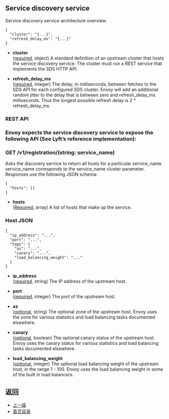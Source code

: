## Service discovery service
Service discovery service architecture overview.

```
{
  "cluster": "{...}",
  "refresh_delay_ms": "{...}"
}
```
- **cluster**</br>
	([required](#), object) A standard definition of an upstream cluster that hosts the service discovery service. The cluster must run a REST service that implements the SDS HTTP API.

- **refresh_delay_ms**</br>
	([required](#), integer) The delay, in milliseconds, between fetches to the SDS API for each configured SDS cluster. Envoy will add an additional random jitter to the delay that is between zero and refresh_delay_ms milliseconds. Thus the longest possible refresh delay is 2 * refresh_delay_ms.

### REST API
### Envoy expects the service discovery service to expose the following API (See Lyft’s reference implementation):

### GET /v1/registration/(string: service_name)
Asks the discovery service to return all hosts for a particular service_name. service_name corresponds to the service_name cluster parameter. Responses use the following JSON schema:

```
{
  "hosts": []
}
```
- **hosts**</br>
	([Required](#), array) A list of hosts that make up the service.

### Host JSON
```
{
  "ip_address": "...",
  "port": "...",
  "tags": {
    "az": "...",
    "canary": "...",
    "load_balancing_weight": "..."
  }
}
```
- **ip_address**</br>
	([required](#), string) The IP address of the upstream host.

- **port**</br>
	([required](#), integer) The port of the upstream host.

- **az**</br>
	([optional](#), string) The optional zone of the upstream host. Envoy uses the zone for various statistics and load balancing tasks documented elsewhere.

- **canary**</br>
	([optional](#), boolean) The optional canary status of the upstream host. Envoy uses the canary status for various statistics and load balancing tasks documented elsewhere.

- **load_balancing_weight**</br>
	([optional](#), integer) The optional load balancing weight of the upstream host, in the range 1 - 100. Envoy uses the load balancing weight in some of the built in load balancers.


## 返回
- [上一级](../Clustermanager.md)
- [首页目录](../../README.md)